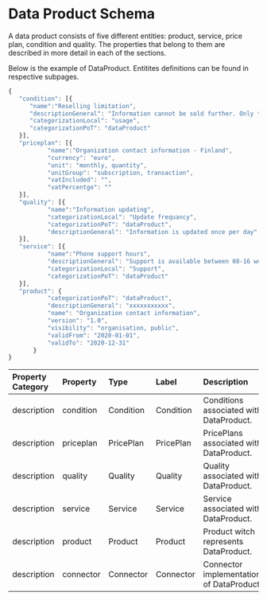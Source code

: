 # Data Product Schema

A data product consists of five different entities: product, service, price plan, condition and quality. The properties that belong to them are described in more detail in each of the sections.

Below is the example of DataProduct. Entitites definitions can be found in respective subpages.

```javascript
{
   "condition": [{
      "name":"Reselling limitation",
      "descriptionGeneral": "Information cannot be sold further. Only to be used within buying organization",
      "categorizationLocal": "usage",
      "categorizationPoT": "dataProduct"
   }],
   "priceplan": [{
           "name":"Organization contact information - Finland",
           "currency": "euro",
           "unit": "monthly, quantity",
           "unitGroup": "subscription, transaction",
           "vatIncluded": "",
           "vatPercentge": ""
   }],
   "quality": [{
           "name":"Information updating",
           "categorizationLocal": "Update frequancy",
           "categorizationPoT": "dataProduct",
           "descriptionGeneral": "Information is updated once per day"
   }],
   "service": [{
           "name":"Phone support hours",
           "descriptionGeneral": "Support is available between 08-16 weekdays.",
           "categorizationLocal": "Support",
           "categorizationPoT": "dataProduct"
   }],
   "product": {
           "categorizationPoT": "dataProduct",
           "descriptionGeneral": "xxxxxxxxxxx",
           "name": "Organization contact information",
           "version": "1.0",
           "visibility": "organisation, public",
           "validFrom": "2020-01-01",
           "validTo": "2020-12-31"
       }
}
```

| Property Category | Property | Type | Label | Description |
| :--- | :--- | :--- | :--- | :--- |
| description | condition | Condition | Condition | Conditions associated with DataProduct. |
| description | priceplan | PricePlan | PricePlan | PricePlans associated with DataProduct. |
| description | quality | Quality | Quality | Quality associated with DataProduct. |
| description | service | Service | Service | Service associated with DataProduct. |
| description | product | Product | Product | Product witch represents DataProduct. |
| description | connector | Connector | Connector | Connector implementations of DataProduct. |
